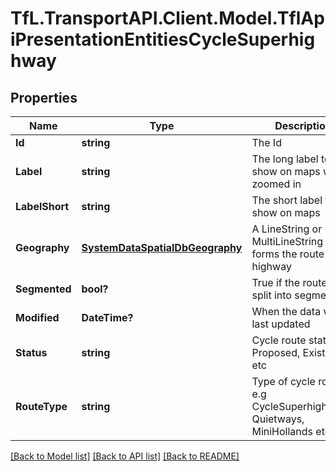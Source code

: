# TfL.TransportAPI.Client.Model.TflApiPresentationEntitiesCycleSuperhighway
## Properties

Name | Type | Description | Notes
------------ | ------------- | ------------- | -------------
**Id** | **string** | The Id | [optional] 
**Label** | **string** | The long label to show on maps when zoomed in | [optional] 
**LabelShort** | **string** | The short label to show on maps | [optional] 
**Geography** | [**SystemDataSpatialDbGeography**](SystemDataSpatialDbGeography.md) | A LineString or MultiLineString that forms the route of the highway | [optional] 
**Segmented** | **bool?** | True if the route is split into segments | [optional] 
**Modified** | **DateTime?** | When the data was last updated | [optional] 
**Status** | **string** | Cycle route status i.e Proposed, Existing etc | [optional] 
**RouteType** | **string** | Type of cycle route e.g CycleSuperhighways, Quietways, MiniHollands etc | [optional] 

[[Back to Model list]](../../TfL.TransportAPI.Client/docs/README.md#documentation-for-models) [[Back to API list]](../../TfL.TransportAPI.Client/docs/README.md#documentation-for-api-endpoints) [[Back to README]](../../TfL.TransportAPI.Client/docs/README.md)

